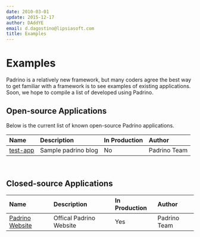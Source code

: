 ```yaml
---
date: 2010-03-01
update: 2015-12-17
author: DAddYE
email: d.dagostino@lipsiasoft.com
title: Examples
---
```


# Examples

Padrino is a relatively new framework, but many coders agree the best way to get
familiar with a framework is to see examples of existing applications. Soon, we
hope to compile a list of developed using Padrino.
 

## Open-source Applications

Below is the current list of known open-source Padrino applications.

|Name|Description|In Production|Author|
|:---|:----------|:------------|:-----|
|[test-app](http://github.com/padrino/test-app)|Sample padrino blog|No|Padrino Team|
 

## Closed-source Applications

|Name|Description|In Production|Author|
|:---|:----------|:------------|:-----|
|[Padrino Website](http://padrinorb.com)|Offical Padrino Website|Yes|Padrino Team|

